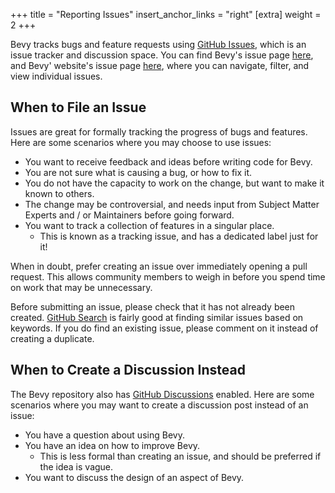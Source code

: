 +++
title = "Reporting Issues"
insert_anchor_links = "right"
[extra]
weight = 2
+++

Bevy tracks bugs and feature requests using [GitHub Issues], which is an issue tracker and discussion space. You can find Bevy's issue page [here](https://github.com/bevyengine/bevy/issues), and Bevy' website's issue page [here](https://github.com/bevyengine/bevy-website/issues), where you can navigate, filter, and view individual issues.

[GitHub Issues]: https://docs.github.com/en/issues/tracking-your-work-with-issues/about-issues

## When to File an Issue

Issues are great for formally tracking the progress of bugs and features. Here are some scenarios where you may choose to use issues:

- You want to receive feedback and ideas before writing code for Bevy.
- You are not sure what is causing a bug, or how to fix it.
- You do not have the capacity to work on the change, but want to make it known to others.
- The change may be controversial, and needs input from Subject Matter Experts and / or Maintainers before going forward.
- You want to track a collection of features in a singular place.
  - This is known as a tracking issue, and has a dedicated label just for it!

When in doubt, prefer creating an issue over immediately opening a pull request. This allows community members to weigh in before you spend time on work that may be unnecessary.

Before submitting an issue, please check that it has not already been created. [GitHub Search] is fairly good at finding similar issues based on keywords. If you do find an existing issue, please comment on it instead of creating a duplicate.

[GitHub Search]: https://github.com/search?q=repo%3Abevyengine%2Fbevy&type=issues

## When to Create a Discussion Instead

The Bevy repository also has [GitHub Discussions] enabled. Here are some scenarios where you may want to create a discussion post instead of an issue:

[GitHub Discussions]: https://github.com/bevyengine/bevy/discussions

- You have a question about using Bevy.
- You have an idea on how to improve Bevy.
  - This is less formal than creating an issue, and should be preferred if the idea is vague.
- You want to discuss the design of an aspect of Bevy.
